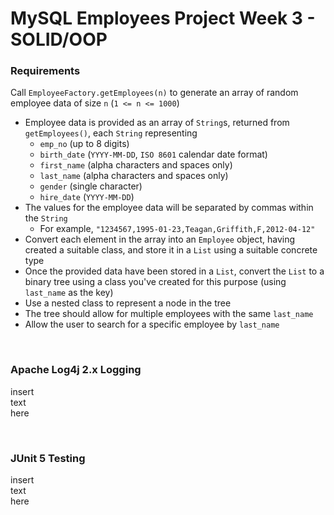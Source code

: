 # MySQL Employees Project Week 3 - SOLID/OOP

### Requirements

Call ```EmployeeFactory.getEmployees(n)``` to generate an array of random employee data of size ```n``` (```1 <= n <= 1000```)
- Employee data is provided as an array of ```String```s, returned from ```getEmployees()```, each ```String``` representing
    - ```emp_no``` (up to 8 digits)
    - ```birth_date``` (```YYYY-MM-DD```, ```ISO 8601``` calendar date format)
    - ```first_name``` (alpha characters and spaces only)
    - ```last_name``` (alpha characters and spaces only)
    - ```gender``` (single character)
    - ```hire_date``` (```YYYY-MM-DD```)
- The values for the employee data will be separated by commas within the ```String```
    - For example, ```"1234567,1995-01-23,Teagan,Griffith,F,2012-04-12"```
- Convert each element in the array into an ```Employee``` object, having created a suitable class, and store it in a ```List``` using a suitable concrete type
- Once the provided data have been stored in a ```List```, convert the ```List``` to a binary tree using a class you've created for this purpose (using ```last_name``` as the key)
- Use a nested class to represent a node in the tree
- The tree should allow for multiple employees with the same ```last_name```
- Allow the user to search for a specific employee by ```last_name```

<br>

### Apache Log4j 2.x Logging
insert  
text  
here

<br>

### JUnit 5 Testing
insert  
text  
here  